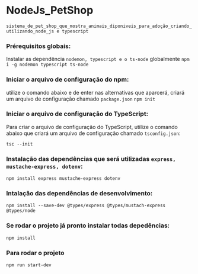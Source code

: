 # NodeJs_PetShop
`sistema_de_pet_shop_que_mostra_animais_diponiveis_para_adoção_criando_utilizando_node_js e typescript`

### Prérequisitos globais:
Instalar as  dependência `nodemon, typescript e o ts-node` globalmente 
`npm i -g nodemon typescript ts-node`

### Iniciar o arquivo de configuração do npm:
utilize o comando abaixo e de enter nas alternativas que aparcerá, criará um arquivo de configuração chamado `package.json`
`npm init`

### Iniciar o arquivo de configuração do TypeScript:
Para criar o arquivo de configuração do TypeScript, utilize o comando abaixo que criará um arquivo de configuração chamado `tsconfig.json`:

`tsc --init`

### Instalação das dependências que será utilizadas `express, mustache-express, dotenv`:
`npm install express mustache-express dotenv`

### Intalação das dependências de desenvolvimento:
`npm install --save-dev @types/express @types/mustach-express @types/node`

### Se rodar o projeto já pronto instalar todas depedências:
`npm install`

### Para rodar o projeto 
`npm run start-dev`

